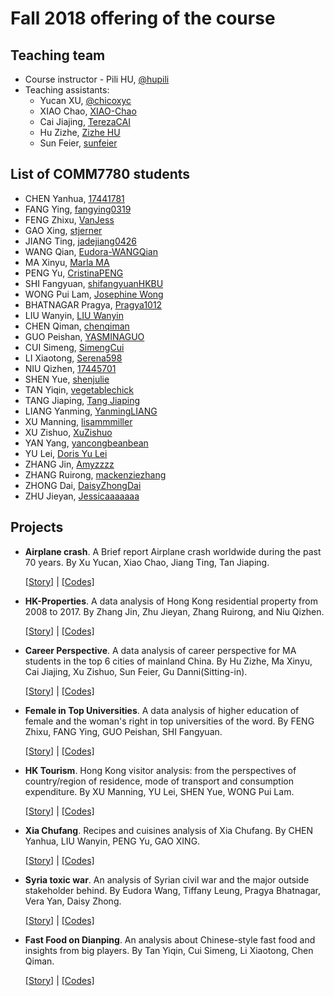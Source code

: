 # Fall 2018 offering of the course

## Teaching team

- Course instructor - Pili HU, [@hupili](https://github.com/hupili/)
- Teaching assistants:
  - Yucan XU, [@chicoxyc](https://github.com/ChicoXYC/)
  - XIAO Chao, [XIAO-Chao](https://github.com/XIAO-Chao/)
  - Cai Jiajing, [TerezaCAI](https://github.com/TerezaCAI)
  - Hu Zizhe, [Zizhe HU](https://github.com/ZizheHu)
  - Sun Feier, [sunfeier](https://github.com/sunfeier/)

## List of COMM7780 students

- CHEN Yanhua, [17441781](https://github.com/17441781/)
- FANG Ying, [fangying0319](https://github.com/fangying0319)
- FENG Zhixu, [VanJess](https://github.com/VanJess)
- GAO Xing, [stjerner](https://github.com/stjerner)
- JIANG Ting, [jadejiang0426](https://github.com/jadejiang0426)
- WANG Qian, [Eudora-WANGQian](https://github.com/Eudora-WANGQian)
- MA Xinyu, [Marla MA](https://github.com/marla322)
- PENG Yu, [CristinaPENG](https://github.com/CristinaPENG)
- SHI Fangyuan, [shifangyuanHKBU](https://github.com/shifangyuanHKBU)
- WONG Pui Lam, [Josephine Wong](https://github.com/16443578)
- BHATNAGAR Pragya, [Pragya1012](https://github.com/Pragya1012)
- LIU Wanyin, [LIU Wanyin](https://github.com/liuwanyin)
- CHEN Qiman, [chenqiman](https://github.com/chenqiman)
- GUO Peishan, [YASMINAGUO](https://github.com/YASMINAGUO)
- CUI Simeng, [SimengCui](https://github.com/SimengCui)
- LI Xiaotong, [Serena598](https://github.com/Serena598)
- NIU Qizhen, [17445701](https://github.com/17445701)
- SHEN Yue, [shenjulie](https://github.com/shenjulie)
- TAN Yiqin, [vegetablechick](https://github.com/vegetablechick)
- TANG Jiaping, [Tang Jiaping](https://github.com/CarrieTang0318)
- LIANG Yanming, [YanmingLIANG](https://github.com/YanmingLIANG)
- XU Manning, [lisammmiller](https://github.com/lisammmiller)
- XU Zishuo, [XuZishuo](https://github.com/XuZishuo)
- YAN Yang, [yancongbeanbean](https://github.com/yancongbeanbean)
- YU Lei, [Doris Yu Lei](https://github.com/Dorisyul)
- ZHANG Jin, [Amyzzzz](https://github.com/Amyzzzz)
- ZHANG Ruirong, [mackenziezhang](https://github.com/mackenziezhang)
- ZHONG Dai, [DaisyZhongDai](https://github.com/DaisyZhongDai)
- ZHU Jieyan, [Jessicaaaaaaa](https://github.com/Jessicaaaaaaa)

## Projects

- **Airplane crash**. A Brief report Airplane crash worldwide during the past 70 years. By Xu Yucan, Xiao Chao, Jiang Ting, Tan Jiaping.

    [[Story]](https://dnnsociety.org/2018/04/30/flying-in-the-sky-a-report-of-air-crash-worldwide/) | [[Codes]](http://nbviewer.jupyter.org/github/data-projects-archive/201804-Air-Crash/blob/master/Final%20Project%20-%20Airplane%20crash/A%20Brief%20report%20Airplane%20crash%20worldwide.ipynb)

- **HK-Properties**. A data analysis of Hong Kong residential property from 2008 to 2017. By Zhang Jin, Zhu Jieyan, Zhang Ruirong, and Niu Qizhen.

    [[Story]](https://github.com/data-projects-archive/201804-HK-Properties/tree/master/Final%20Project#welcome-to-the-most-expensive-city--hong-kong-property-analysis) | [[Codes]](https://github.com/data-projects-archive/201804-HK-Properties/tree/master/Final%20Project#welcome-to-the-most-expensive-city--hong-kong-property-analysis)

- **Career Perspective**. A data analysis of career perspective for MA students in the top 6 cities of mainland China. By Hu Zizhe, Ma Xinyu, Cai Jiajing, Xu Zishuo, Sun Feier, Gu Danni(Sitting-in).

    [[Story]](https://github.com/data-projects-archive/201804-HKBU-MA-Career-Perspective/raw/master/Final%20Project%20from%20Pili%20Fans%20Club/Final_Project.pptx) | [[Codes]](http://nbviewer.jupyter.org/github/data-projects-archive/201804-HKBU-MA-Career-Perspective/blob/master/Final%20Project%20from%20Pili%20Fans%20Club/final%E2%80%94%E2%80%94notebook.ipynb)

- **Female in Top Universities**. A data analysis of higher education of female and the woman's right in top universities of the word. By FENG Zhixu, FANG Ying, GUO Peishan, SHI Fangyuan.

    [[Story]](https://github.com/data-projects-archive/201804-Female-in-Top-Universities/raw/master/Final%20group%20project/Final%20project.pptx.zip) | [[Codes]](http://nbviewer.jupyter.org/github/data-projects-archive/201804-Female-in-Top-Universities/blob/master/Final%20group%20project/%28COMM7780%20and%20JOUR7280%29Female%20ratio%20.ipynb)

- **HK Tourism**. Hong Kong visitor analysis: from the perspectives of country/region of residence, mode of transport and consumption expenditure. By XU Manning, YU Lei, SHEN Yue, WONG Pui Lam.

    [[Story]](https://github.com/data-projects-archive/201804-HK-Tourism/tree/master/Final%20Group%20Project) | [[Codes]](http://nbviewer.jupyter.org/github/data-projects-archive/201804-HK-Tourism/blob/master/Final%20Group%20Project/Final%20Project%20--%20Hong%20Kong%20visitors.ipynb)

- **Xia Chufang**. Recipes and cuisines analysis of Xia Chufang. By CHEN Yanhua, LIU Wanyin, PENG Yu, GAO XING.

    [[Story]](https://github.com/data-projects-archive/201804-Xia-Chu-Fang/raw/master/final%20assignment/A%20Bite%20of%20Big%20Data%2020180504%20revised.pptx) | [[Codes]](http://nbviewer.jupyter.org/github/data-projects-archive/201804-Xia-Chu-Fang/blob/master/final%20assignment/Big%20Data%20Project%20-%20Xiachufang_revised.ipynb)

- **Syria toxic war**. An analysis of Syrian civil war and the major outside stakeholder behind. By Eudora Wang, Tiffany Leung, Pragya Bhatnagar, Vera Yan, Daisy Zhong.

    [[Story]](https://github.com/data-projects-archive/201804-Syria/raw/master/Team%20TED.py_finalproject/1.%20PPT_Syria%E2%80%99s%20Toxic%20War%20on%20Itself_Final%20Project.pptx) | [[Codes]](http://nbviewer.jupyter.org/github/data-projects-archive/201804-Syria/blob/master/Team%20TED.py_finalproject/5.%20Analysis%20and%20visualisation.ipynb)

- **Fast Food on Dianping**. An analysis about Chinese-style fast food and insights from big players. By Tan Yiqin, Cui Simeng, Li Xiaotong, Chen Qiman.

    [[Story]](https://github.com/data-projects-archive/201804-Fast-Food-on-Dianping/raw/master/final_project/Big%204%20-%20Fast%20food%20fight.pptx) | [[Codes]](http://nbviewer.jupyter.org/github/data-projects-archive/201804-Fast-Food-on-Dianping/blob/master/final_project/final%20project.ipynb)